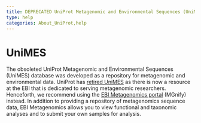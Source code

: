 ```yaml
---
title: DEPRECATED UniProt Metagenomic and Environmental Sequences (UniMES)
type: help
categories: About_UniProt,help
---
```


# UniMES

The obsoleted UniProt Metagenomic and Environmental Sequences (UniMES) database was developed as a repository for metagenomic and environmental data. UniProt has [retired UniMES](https://www.uniprot.org/release-notes/2015-04-01-release) as there is now a resource at the EBI that is dedicated to serving metagenomic researchers. Henceforth, we recommend using the [EBI Metagenomics portal](https://www.ebi.ac.uk/metagenomics/) (MGnify) instead. In addition to providing a repository of metagenomics sequence data, EBI Metagenomics allows you to view functional and taxonomic analyses and to submit your own samples for analysis. 
